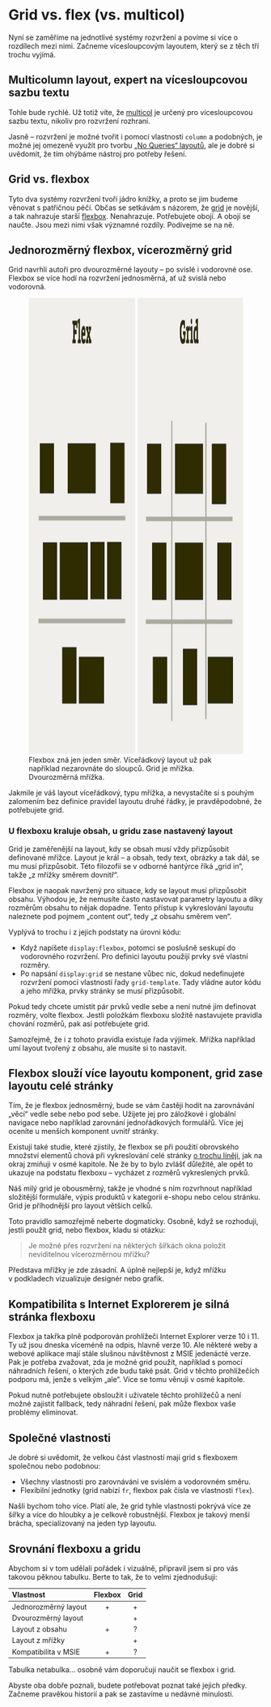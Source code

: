 # Grid vs. flex (vs. multicol)

Nyní se zaměříme na jednotlivé systémy rozvržení a povíme si více o rozdílech mezi nimi. Začneme vícesloupcovým layoutem, který se z těch tří trochu vyjímá.

## Multicolumn layout, expert na vícesloupcovou sazbu textu

<div class="book-index" data-book-index="Multicol"></div>

Tohle bude rychlé. Už totiž víte, že [multicol](css-multicolumn.md) je určený pro vícesloupcovou sazbu textu, nikoliv pro rozvržení rozhraní.

Jasně – rozvržení je možné tvořit i pomocí vlastnosti `column` a podobných, je možné jej omezeně využít pro tvorbu [„No Queries“ layoutů](no-queries.md), ale je dobré si uvědomit, že tím ohýbáme nástroj pro potřeby řešení.

## Grid vs. flexbox

<div class="book-index" data-book-index="Grid"></div>
<div class="book-index" data-book-index="Flexbox"></div>

Tyto dva systémy rozvržení tvoří jádro knížky, a proto se jim budeme věnovat s patřičnou péčí. Občas se setkávám s názorem, že [grid](css-grid.md) je novější, a tak nahrazuje starší [flexbox](css-flexbox.md). Nenahrazuje. Potřebujete obojí. A obojí se naučte. Jsou mezi nimi však významné rozdíly. Podívejme se na ně.

## Jednorozměrný flexbox, vícerozměrný grid

Grid navrhli autoři pro dvourozměrné layouty – po svislé i vodorovné ose. Flexbox se více hodí na rozvržení jednosměrná, ať už svislá nebo vodorovná.

<figure class="figure-thirds">
<img src="../dist/images/original/vdlayout/css-grid-vs-flexbox.jpg" width="1600" height="900" alt="Grid vs. flex">
<figcaption markdown="1">
Flexbox zná jen jeden směr. Víceřádkový layout už pak například nezarovnáte do sloupců. Grid je mřížka. Dvourozměrná mřížka.
</figcaption>
</figure>

Jakmile je váš layout víceřádkový, typu mřížka, a nevystačíte si s pouhým zalomením bez definice pravidel layoutu druhé řádky, je pravděpodobné, že potřebujete grid.

### U flexboxu kraluje obsah, u gridu zase nastavený layout

Grid je zaměřenější na layout, kdy se obsah musí vždy přizpůsobit definované mřížce. Layout je král – a obsah, tedy text, obrázky a tak dál, se mu musí přizpůsobit. Této filozofii se v odborné hantýrce říká „grid in“, takže „z mřížky směrem dovnitř“.

Flexbox je naopak navržený pro situace, kdy se layout musí přizpůsobit obsahu. Výhodou je, že nemusíte často nastavovat parametry layoutu a díky rozměrům obsahu to nějak dopadne. Tento přístup k vykreslování layoutu naleznete pod pojmem „content out“, tedy „z obsahu směrem ven“.

Vyplývá to trochu i z jejich podstaty na úrovni kódu:

* Když napíšete `display:flexbox`, potomci se poslušně seskupí do vodorovného rozvržení. Pro definici layoutu použijí prvky své vlastní rozměry.
* Po napsání `display:grid` se nestane vůbec nic, dokud nedefinujete rozvržení pomocí vlastností řady `grid-template`. Tady vládne autor kódu a jeho mřížka, prvky stránky se musí přizpůsobit.

Pokud tedy chcete umístit pár prvků vedle sebe a není nutné jim definovat rozměry, volte flexbox. Jestli položkám flexboxu složitě nastavujete pravidla chování rozměrů, pak asi potřebujete grid.

Samozřejmě, že i z tohoto pravidla existuje řada výjimek. Mřížka například umí layout tvořený z obsahu, ale musíte si to nastavit.

## Flexbox slouží více layoutu komponent, grid zase layoutu celé stránky

Tím, že je flexbox jednosměrný, bude se vám častěji hodit na zarovnávání „věcí“ vedle sebe nebo pod sebe. Užijete jej pro záložkové i globální navigace nebo například zarovnání jednořádkových formulářů. Více jej oceníte u menších komponent uvnitř stránky.

Existují také studie, které zjistily, že flexbox se při použití obrovského množství elementů chová při vykreslování celé stránky [o trochu líněji](css-layout-vykon.md), jak na okraj zmiňuji v osmé kapitole. Ne že by to bylo zvlášť důležité, ale opět to ukazuje na podstatu flexboxu – vycházet z rozměrů vykreslených prvků.

Náš milý grid je obousměrný, takže je vhodné s ním rozvrhnout například složitější formuláře, výpis produktů v kategorii e-shopu nebo celou stránku. Grid je příhodnější pro layout větších celků.

Toto pravidlo samozřejmě neberte dogmaticky. Osobně, když se rozhoduji, jestli použít grid, nebo flexbox, kladu si otázku:

> Je možné přes rozvržení na některých šířkách okna položit neviditelnou vícerozměrnou mřížku?

Představa mřížky je zde zásadní. A úplně nejlepší je, když mřížku v podkladech vizualizuje designér nebo grafik.

## Kompatibilita s Internet Explorerem je silná stránka flexboxu

<div class="book-index" data-book-index="Internet Explorer (MSIE)"></div>
<div class="book-index" data-book-index="Fallback"></div>
<div class="book-index" data-book-index="Náhradní řešení"></div>

Flexbox ja takřka plně podporován prohlížeči Internet Explorer verze 10 i 11. Ty už jsou dneska víceméně na odpis, hlavně verze 10. Ale některé weby a webové aplikace mají stále slušnou návštěvnost z MSIE jedenácté verze. Pak je potřeba zvažovat, zda je možné grid použít, například s pomocí náhradních řešení, o kterých zde budu také psát. Grid v těchto prohlížečích podporu má, jenže s velkým „ale“. Více se tomu věnuji v osmé kapitole.

Pokud nutně potřebujete obsloužit i uživatele těchto prohlížečů a není možné zajistit fallback, tedy náhradní řešení, pak může flexbox vaše problémy eliminovat.

## Společné vlastnosti

Je dobré si uvědomit, že velkou část vlastností mají grid s flexboxem společnou nebo podobnou:

* Všechny vlastnosti pro zarovnávání ve svislém a vodorovném směru.
* Flexibilní jednotky (grid nabízí `fr`, flexbox pak čísla ve vlastnosti `flex`).

Našli bychom toho více. Platí ale, že grid tyhle vlastnosti pokrývá více ze šířky a více do hloubky a je celkově robustnější. Flexbox je takový menší brácha, specializovaný na jeden typ layoutu.

## Srovnání flexboxu a gridu

Abychom si v tom udělali pořádek i vizuálně, připravil jsem si pro vás takovou pěknou tabulku. Berte to tak, že to velmi zjednodušuji:

|   **Vlastnost**          | **Flexbox** | **Grid** |
|:-------------------------|:-----------:|:--------:|
|   Jednorozměrný layout   |       +     |     +    |
|   Dvourozměrný layout    |             |     +    |
|   Layout z obsahu        |       +     |     ?    |
|   Layout z mřížky        |             |     +    |
|   Kompatibilita v MSIE   |       +     |     ?    |

Tabulka netabulka…  osobně vám doporučuji naučit se flexbox i grid.

Abyste oba dobře poznali, budete potřebovat poznat také jejich předky. Začneme pravěkou historií a pak se zastavíme u nedávné minulosti.
